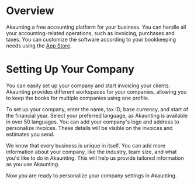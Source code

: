 Overview
=========

Akaunting a free accounting platform for your business. You can handle all your accounting-related operations, such as invoicing, purchases and taxes. You can customize the software according to your bookkeeping needs using the [App Store](https://akaunting.com/apps). 

Setting Up Your Company
=========

You can easily set up your company and start invoicing your clients. Akaunting provides different workspaces for your companies, allowing you to keep the books for multiple companies using one profile.
 
To set up your company, enter the name, tax ID, base currency, and start of the financial year. Select your preferred language, as Akaunting is available in over 50 languages. You can add your company's logo and address to personalize invoices. These details will be visible on the invoices and estimates you send.

We know that every business is unique in itself. You can add more information about your company, like the industry, team size, and what you'd like to do in Akaunting. This will help us provide tailored information as you use Akaunting.

Now you are ready to personalize your company settings in Akaunting.